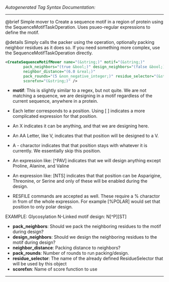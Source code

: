 <!-- THIS IS AN AUTOGENERATED FILE: Don't edit it directly, instead change the schema definition in the code itself. -->

_Autogenerated Tag Syntax Documentation:_

---
@brief Simple mover to Create a sequence motif in a region of protein using the
SequenceMotifTaskOperation.  Uses psueo-regular expressions to define the motif.

@details Simply calls the packer using the operation, optionally packing neighbor residues as it does so.
 If you need something more complex, use the SequenceMotifTaskOperation directly.

```xml
<CreateSequenceMotifMover name="(&string;)" motif="(&string;)"
        pack_neighbors="(true &bool;)" design_neighbors="(false &bool;)"
        neighbor_distance="(6.0 &real;)"
        pack_rounds="(5 &non_negative_integer;)" residue_selector="(&string;)"
        scorefxn="(&string;)" />
```

-   **motif**: This is slightly similar to a regex, but not quite. We are not matching a sequence,
   we are designing in a motif regardless of the current sequence, anywhere in a protein.

   - Each letter corresponds to a position. Using [ ] indicates a more complicated expression for that position.
   - An X indicates it can be anything, and that we are designing here.
   - An AA Letter, like V, indicates that that position will be designed to a V.
   - A - charactor indicates that that position stays with whatever it is currently.  We essentially skip this position.
   - An expression like: [^PAV] indicates that we will design anything except Proline, Alanine, and Valine 
   - An expression like: [NTS] indicates that that position can be Asparigine, Threonine, or Serine and 
      only of these will be enabled during the design.
   - RESFILE commands are accepted as well. These require a % charactor in from of the whole expression.
     For example [%POLAR] would set that position to only polar design.

 EXAMPLE:
  Glycosylation N-Linked motif design: N[^P][ST]
-   **pack_neighbors**: Should we pack the neighboring residues to the motif during design?
-   **design_neighbors**: Should we design the neighboring residues to the motif during design?
-   **neighbor_distance**: Packing distance to neighbors?
-   **pack_rounds**: Number of rounds to run packing/design.
-   **residue_selector**: The name of the already defined ResidueSelector that will be used by this object
-   **scorefxn**: Name of score function to use

---
